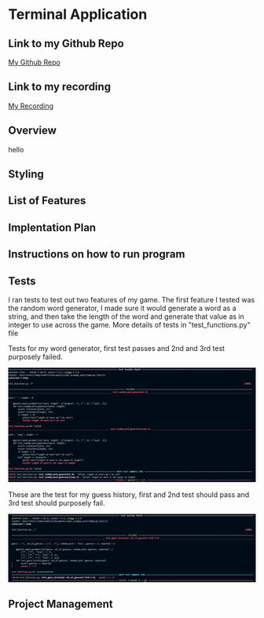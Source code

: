 # Terminal Application

## Link to my Github Repo

[My Github Repo](https://github.com/JimmyLam9758/JimmyLam_T1A3)

## Link to my recording

[My Recording](http://youtube.com)

## Overview

hello

## Styling

## List of Features

## Implentation Plan

## Instructions on how to run program

## Tests

I ran tests to test out two features of my game. The first feature I tested was the random word generator, I made sure it would generate a word as a string, and then take the length of the word and generate that value as in integer to use across the game. More details of tests in "test_functions.py" file </br>

Tests for my word generator, first test passes and 2nd and 3rd test purposely failed.

![word test](/docs/images/word_test.png)

These are the test for my guess history, first and 2nd test should pass and 3rd test should purposely fail.

![guess test](docs/images/guess_test.png)

## Project Management
